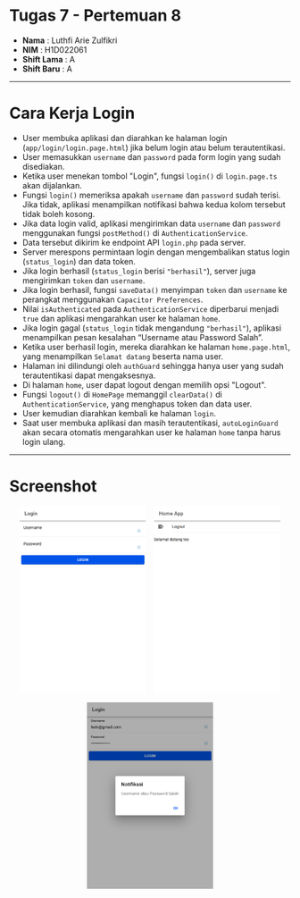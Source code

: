 # Tugas 7 - Pertemuan 8

- **Nama** : Luthfi Arie Zulfikri
- **NIM** : H1D022061
- **Shift Lama** : A
- **Shift Baru** : A

---

# Cara Kerja Login

- User membuka aplikasi dan diarahkan ke halaman login (`app/login/login.page.html`) jika belum login atau belum terautentikasi.
- User memasukkan `username` dan `password` pada form login yang sudah disediakan.
- Ketika user menekan tombol "Login", fungsi `login()` di `login.page.ts` akan dijalankan.
- Fungsi `login()` memeriksa apakah `username` dan `password` sudah terisi. Jika tidak, aplikasi menampilkan notifikasi bahwa kedua kolom tersebut tidak boleh kosong.
- Jika data login valid, aplikasi mengirimkan data `username` dan `password` menggunakan fungsi `postMethod()` di `AuthenticationService`.
- Data tersebut dikirim ke endpoint API `login.php` pada server.
- Server merespons permintaan login dengan mengembalikan status login (`status_login`) dan data token.
- Jika login berhasil (`status_login` berisi `"berhasil"`), server juga mengirimkan `token` dan `username`.
- Jika login berhasil, fungsi `saveData()` menyimpan `token` dan `username` ke perangkat menggunakan `Capacitor Preferences`.
- Nilai `isAuthenticated` pada `AuthenticationService` diperbarui menjadi `true` dan aplikasi mengarahkan user ke halaman `home`.
- Jika login gagal (`status_login` tidak mengandung `"berhasil"`), aplikasi menampilkan pesan kesalahan “Username atau Password Salah”.
- Ketika user berhasil login, mereka diarahkan ke halaman `home.page.html`, yang menampilkan `Selamat datang` beserta nama user.
- Halaman ini dilindungi oleh `authGuard` sehingga hanya user yang sudah terautentikasi dapat mengaksesnya.
- Di halaman `home`, user dapat logout dengan memilih opsi "Logout".
- Fungsi `logout()` di `HomePage` memanggil `clearData()` di `AuthenticationService`, yang menghapus token dan data user.
- User kemudian diarahkan kembali ke halaman `login`.
- Saat user membuka aplikasi dan masih terautentikasi, `autoLoginGuard` akan secara otomatis mengarahkan user ke halaman `home` tanpa harus login ulang.

---

# Screenshot

<p align="center">
  <img src="src/assets/img/login.png" alt="Halaman Login" width="45%" style="margin-right: 10px;" />
  <img src="src/assets/img/beranda.png" alt="Halaman Beranda" width="45%" />
</p>
<p align="center">
  <img src="src/assets/img/login-gagal.png" alt="Halaman Login Gagal" width="45%" />
</p>
